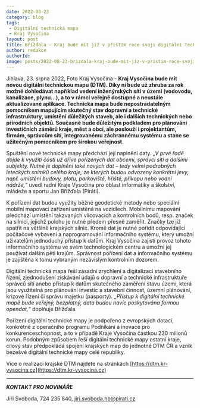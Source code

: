 ```yaml
---
date: 2022-08-23
category: blog
tags:
 - Digitální technická mapa
 - Kraj Vysočina
layout: post
title: Břížďala – Kraj bude mít již v příštím roce svoji digitální technickou mapu
author: redakce
authorId: 
image: posts/2022-08-23-brizdala-kraj-bude-mit-jiz-v-pristim-roce-svoji-digitalni-technickou-mapu.jpg
---
```


Jihlava, 23. srpna 2022, Foto Kraj Vysočina - **Kraj Vysočina bude mít novou digitální technickou mapu (DTM). Díky ní bude už zhruba za rok možné dohledávat například vedení inženýrských sítí v území (vodovodu, kanalizace, plynu...), a to v rámci veřejně dostupné a neustále aktualizované aplikace. Technická mapa bude nepostradatelným pomocníkem mapujícím skutečný stav dopravní a technické infrastruktury, umístění důležitých staveb, ale i dalších technických nebo přírodních objektů. Současně bude důležitým podkladem pro plánování investičních záměrů kraje, měst a obcí, ale poslouží i projektantům, firmám, správcům sítí, integrovanému záchrannému systému a stane se užitečným pomocníkem pro širokou veřejnost.**

Spuštění nové technické mapy předchází její naplnění daty. *„V prvé řadě dojde k využití části už dříve pořízených dat obcemi, správci sítí a dalšími subjekty. Nutné je doplnění také nových dat – tedy velmi podrobných leteckých snímků celého kraje, ze kterých budou odvozeny konkrétní jevy, např. umístění budovy, plotu, parkoviště, hřiště, příkopu nebo vodní nádrže,“* uvedl radní Kraje Vysočina pro oblast informatiky a školství, mládeže a sportu Jan Břížďala (Piráti).

K pořízení dat budou využity běžné geodetické metody nebo speciální mobilní mapovací zařízení umístěná na vozidlech. Mobilnímu mapování předchází umístění takzvaných vlícovacích a kontrolních bodů, resp. značek na silnici, jejichž polohu je nutné předem přesně zaměřit. Značky lze již spatřit na většině krajských silnic. Kromě dat je nutné pořídit odpovídající počítačové vybavení a naprogramování informačního systému, který umožní uživatelům jednoduchý přístup k datům. Kraj Vysočina zajistí provoz tohoto informačního systému ve svém technologickém centru a umožní jej používat dalším pěti krajům. Správnost pořízení dat a informačního systému je zajištěna k tomu vybraným nezávislým kontrolním dozorem.

Digitální technická mapa řeší zásadní zrychlení a digitalizaci stavebního řízení, zjednodušení získávání údajů o dopravní a technické infrastruktuře správců sítí anebo přístup k datům skutečného zaměření stavu území, která jsou využitelná pro plánování investic a stavební činnost, územní plánování, krizové řízení či správu majetku (pasporty). *„Přístup k digitální technické mapě bude veřejný, bezplatný, data budou navíc poskytována formou opendat,“* doplňuje Břížďala.

Pořízení digitální technické mapy je podpořeno z evropských dotací, konkrétně z operačního programu Podnikání a inovace pro konkurenceschopnost, a to v případě Kraje Vysočina částkou 230 milionů korun. Podobným způsobem řeší digitální technické mapy ostatní kraje, cílový stav předpokládá spojení krajských map do jednotné DTM ČR a vznik bezešvé digitální technické mapy celé republiky.

Více o realizaci krajské DTM najdete na stránkách [https://dtm.kr-vysocina.cz](https://dtm.kr-vysocina.cz)




---

***KONTAKT PRO NOVINÁŘE*** 

Jiří Svoboda, 724 235 840, <jiri.svoboda.hb@pirati.cz>
